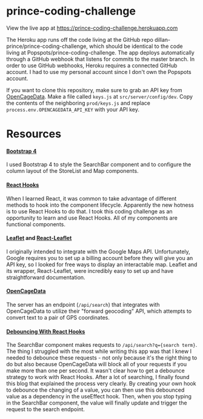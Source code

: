 # prince-coding-challenge

View the live app at https://prince-coding-challenge.herokuapp.com

The Heroku app runs off the code living at the GitHub repo dillan-prince/prince-coding-challenge, which should be identical to the code living at Popspots/prince-coding-challenge. The app deploys automatically through a GitHub webhook that listens for commits to the master branch. In order to use GitHub webhooks, Heroku requires a connected GitHub account. I had to use my personal account since I don't own the Popspots account.

If you want to clone this repository, make sure to grab an API key from [OpenCageData](https://opencagedata.com/). Make a file called `keys.js` at `src/server/config/dev`. Copy the contents of the neighboring `prod/keys.js` and replace `process.env.OPENCAGEDATA_API_KEY` with your API key.

# Resources

#### [Bootstrap 4](https://getbootstrap.com/docs/4.0/getting-started/introduction/)

I used Bootstrap 4 to style the SearchBar component and to configure the column layout of the StoreList and Map components.

#### [React Hooks](https://reactjs.org/docs/hooks-intro.html)

When I learned React, it was common to take advantage of different methods to hook into the component lifecycle. Apparently the new hotness is to use React Hooks to do that. I took this coding challenge as an opportunity to learn and use React Hooks. All of my components are functional components.

#### [Leaflet](https://leafletjs.com/) and [React-Leaflet](https://react-leaflet.js.org/en/)

I originally intended to integrate with the Google Maps API. Unfortunately, Google requires you to set up a billing account before they will give you an API key, so I looked for free ways to display an interactable map. Leaflet and its wrapper, React-Leaflet, were incredibly easy to set up and have straightforward documentation.

#### [OpenCageData](https://opencagedata.com/)

The server has an endpoint (`/api/search`) that integrates with OpenCageData to utilize their "forward geocoding" API, which attempts to convert text to a pair of GPS coordinates.

#### [Debouncing With React Hooks](https://dev.to/gabe_ragland/debouncing-with-react-hooks-jci)

The SearchBar component makes requests to `/api/search?q={search term}`. The thing I struggled with the most while writing this app was that I knew I needed to debounce these requests - not only because it's the right thing to do but also because OpenCageData will block all of your requests if you make more than one per second. It wasn't clear how to get a debounce strategy to work with React Hooks. After a lot of searching, I finally found this blog that explained the process very clearly. By creating your own hook to debounce the changing of a value, you can then use this debounced value as a dependency in the useEffect hook. Then, when you stop typing in the SearchBar component, the value will finally update and trigger the request to the search endpoint.
